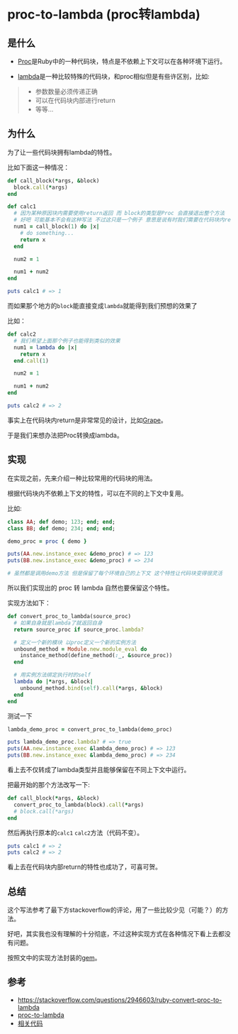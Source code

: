 # proc-to-lambda (proc转lambda)

## 是什么

- [Proc](https://ruby-doc.com/core/Proc.html)是Ruby中的一种代码块，特点是不依赖上下文可以在各种环境下运行。

- [lambda](https://ruby-doc.com/core/Proc.html#method-i-lambda-3F)是一种比较特殊的代码块，和proc相似但是有些许区别，比如: 

> - 参数数量必须传递正确
> - 可以在代码块内部进行return
> - 等等...

## 为什么

为了让一些代码块拥有lambda的特性。

比如下面这一种情况：

```ruby
def call_block(*args, &block)
  block.call(*args)
end

def calc1
  # 因为某种原因块内需要使用return返回 而 block的类型是Proc 会直接退出整个方法
  # 好吧 可能基本不会有这种写法 不过这只是一个例子 意思是说有时我们需要在代码块内return
  num1 = call_block(1) do |x|
    # do something...
    return x
  end

  num2 = 1

  num1 + num2
end

puts calc1 # => 1
```

而如果那个地方的`block`能直接变成`lambda`就能得到我们预想的效果了

比如：

```ruby
def calc2
  # 我们希望上面那个例子也能得到类似的效果
  num1 = lambda do |x|
    return x
  end.call(1)

  num2 = 1

  num1 + num2
end

puts calc2 # => 2
```

事实上在代码块内return是非常常见的设计，比如[Grape](https://github.com/ruby-grape/grape)。

于是我们来想办法把Proc转换成lambda。

## 实现

在实现之前，先来介绍一种比较常用的代码块的用法。

根据代码块内不依赖上下文的特性，可以在不同的上下文中复用。

比如:

```ruby
class AA; def demo; 123; end; end;
class BB; def demo; 234; end; end;

demo_proc = proc { demo }

puts(AA.new.instance_exec &demo_proc) # => 123
puts(BB.new.instance_exec &demo_proc) # => 234

# 虽然都是调用demo方法 但是保留了每个环境自己的上下文 这个特性让代码块变得很灵活
```

所以我们实现出的 proc 转 lambda 自然也要保留这个特性。

实现方法如下：

```ruby
def convert_proc_to_lambda(source_proc)
  # 如果自身就是lambda了就返回自身
  return source_proc if source_proc.lambda?

  # 定义一个新的模块 以proc定义一个新的实例方法
  unbound_method = Module.new.module_eval do
    instance_method(define_method(:_, &source_proc))
  end

  # 用实例方法绑定执行时的self
  lambda do |*args, &block|
    unbound_method.bind(self).call(*args, &block)
  end
end
```

测试一下

```ruby
lambda_demo_proc = convert_proc_to_lambda(demo_proc)

puts lambda_demo_proc.lambda? # => true
puts(AA.new.instance_exec &lambda_demo_proc) # => 123
puts(BB.new.instance_exec &lambda_demo_proc) # => 234
```

看上去不仅转成了lambda类型并且能够保留在不同上下文中运行。

把最开始的那个方法改写一下:

```ruby
def call_block(*args, &block)
  convert_proc_to_lambda(block).call(*args)
  # block.call(*args)
end
```

然后再执行原本的`calc1` `calc2`方法（代码不变）。

```ruby 
puts calc1 # => 2
puts calc2 # => 2
```

看上去在代码块内部return的特性也成功了，可喜可贺。

## 总结

这个写法参考了最下方stackoverflow的评论，用了一些比较少见（可能？）的方法。

好吧，其实我也没有理解的十分彻底，不过这种实现方式在各种情况下看上去都没有问题。

按照文中的实现方法封装的[gem](https://github.com/jinghua000/proc-to-lambda)。

## 参考

- https://stackoverflow.com/questions/2946603/ruby-convert-proc-to-lambda
- [proc-to-lambda](https://github.com/jinghua000/proc-to-lambda)
- [相关代码](../../code/Ruby/proc-to-lambda.rb)